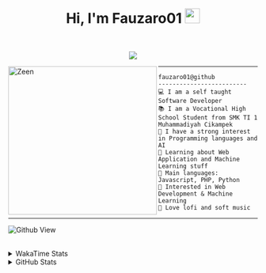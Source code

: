 <h1 align="center">
Hi, I'm Fauzaro01
  <img src="https://media.giphy.com/media/hvRJCLFzcasrR4ia7z/giphy.gif" width="30"></h1>
<br/>

<p align="center">
  <a href="https://github.com/DenverCoder1/readme-typing-svg">
    <img src="https://readme-typing-svg.herokuapp.com?lines=Chill%20and%20Coding;Full+Stack+Web+Developer;Student;Software%20Develover;Always%20learning%20new%20things&center=true&width=380&height=45">
  </a>
</p>

<img align="left" src="https://media.tenor.com/pNQi8B0fo1UAAAAi/gura-dance.gif" alt="Zeen" width="300" height="300" />
<hr>

```
fauzaro01@github
-------------------------
💻 I am a self taught Software Developer
📚 I am a Vocational High School Student from SMK TI 1 Muhammadiyah Cikampek
📝 I have a strong interest in Programming languages and AI
🌱 Learning about Web Application and Machine Learning stuff
🌟 Main languages: Javascript, PHP, Python
🚩 Interested in Web Development & Machine Learning
🎵 Love lofi and soft music 
```

<hr>

![Github View](https://komarev.com/ghpvc/?username=fauzaro01&style=flat-square)
<br><br>
<details>
  <summary>
     WakaTime Stats
  </summary>
  <br>
  <!--START_SECTION:waka-->

```txt
From: 10 September 2021 - To: 19 November 2024

Total Time: 630 hrs 43 mins

JavaScript          189 hrs 56 mins ███████▓░░░░░░░░░░░░░░░░░   30.12 %
PHP                 113 hrs 50 mins ████▓░░░░░░░░░░░░░░░░░░░░   18.05 %
HTML                65 hrs 23 mins  ██▓░░░░░░░░░░░░░░░░░░░░░░   10.37 %
EJS                 56 hrs 49 mins  ██▒░░░░░░░░░░░░░░░░░░░░░░   09.01 %
Blade Template      51 hrs 35 mins  ██░░░░░░░░░░░░░░░░░░░░░░░   08.18 %
Java                41 hrs 50 mins  █▓░░░░░░░░░░░░░░░░░░░░░░░   06.63 %
JSON                28 hrs 6 mins   █░░░░░░░░░░░░░░░░░░░░░░░░   04.46 %
CSS                 25 hrs 55 mins  █░░░░░░░░░░░░░░░░░░░░░░░░   04.11 %
Python              13 hrs 26 mins  ▓░░░░░░░░░░░░░░░░░░░░░░░░   02.13 %
Other               5 hrs 42 mins   ▒░░░░░░░░░░░░░░░░░░░░░░░░   00.91 %
```

<!--END_SECTION:waka-->
</details>
<details>
  <summary>
    GitHub Stats
  </summary>
  <br>
  <div align="center">
    <img src="https://github-readme-stats.vercel.app/api?username=Fauzaro01&show_icons=true&theme=algolia" alt="Fauzaro01's GitHub Stats" style="margin: 20px;" />
    <img src="https://github-readme-streak-stats.herokuapp.com/?user=Fauzaro01&theme=algolia" alt="Fauzaro01's GitHub Streak" style="margin: 20px;" />
  </div>

  <div align="center">
    <img src="https://github-readme-stats.vercel.app/api?username=Fauzaro01&show_icons=true&locale=en&count_private=true&hide_rank=true&custom_title=My%20GitHub%20Stats&disable_animations=true&theme=algolia" alt="Fauzaro01's Stars" style="margin: 20px;" />
    <img src="https://github-readme-stats.vercel.app/api/top-langs/?username=Fauzaro01&langs_count=8&theme=algolia&layout=compact" alt="Top Languages" style="margin: 20px;" />
  </div>
</details>

